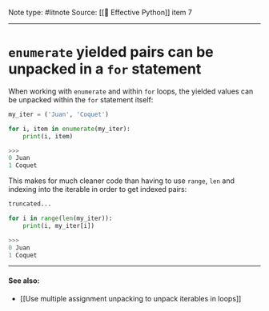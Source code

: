 Note type: #litnote
Source: [[📖 Effective Python]] item 7

---
# `enumerate` yielded pairs can be unpacked in a `for` statement
When working with `enumerate` and within `for` loops, the yielded values can be unpacked within the `for` statement itself:
```python
my_iter = ('Juan', 'Coquet')

for i, item in enumerate(my_iter):
	print(i, item)

>>>
0 Juan
1 Coquet
```

This makes for much cleaner code than having to use `range`, `len` and indexing into the iterable in order to get indexed pairs:
```python
truncated...

for i in range(len(my_iter)):
	print(i, my_iter[i])

>>>
0 Juan
1 Coquet
```

---
#### See also:
- [[Use multiple assignment unpacking to unpack iterables in loops]]
